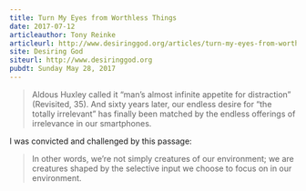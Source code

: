 ```yaml
---
title: Turn My Eyes from Worthless Things
date: 2017-07-12
articleauthor: Tony Reinke
articleurl: http://www.desiringgod.org/articles/turn-my-eyes-from-worthless-things
site: Desiring God
siteurl: http://www.desiringgod.org
pubdt: Sunday May 28, 2017
---
```


> Aldous Huxley called it “man’s almost infinite appetite for distraction” (Revisited, 35). And sixty years later, our endless desire for “the totally irrelevant” has finally been matched by the endless offerings of irrelevance in our smartphones.

I was convicted and challenged by this passage:

> In other words, we’re not simply creatures of our environment; we are creatures shaped by the selective input we choose to focus on in our environment.
